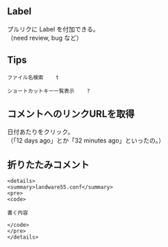 ## Label
プルリクに Label を付加できる。   
（need review,  bug  など）


## Tips
````
ファイル名検索    t

ショートカットキー一覧表示    ?
````



## コメントへのリンクURLを取得
日付あたりをクリック。  
（「12 days ago」とか「32 minutes ago」といったの。）


## 折りたたみコメント
```
<details>
<summary>landware55.conf</summary>
<pre>
<code>

書く内容

</code>
</pre>
</details>
```
